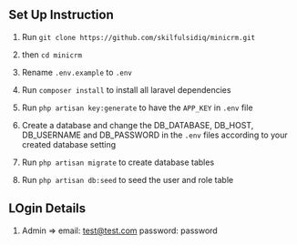 

## Set Up Instruction

1.   Run `git clone https://github.com/skilfulsidiq/minicrm.git`

2.  then `cd minicrm`

3.  Rename `.env.example` to `.env`

4.    Run `composer install` to install all laravel dependencies

5.    Run `php artisan key:generate` to have the `APP_KEY` in `.env` file

6.   Create a database and change the DB_DATABASE, DB_HOST, DB_USERNAME and DB_PASSWORD in the `.env` files according to your created database setting

7. Run `php artisan migrate` to create database tables

8. Run `php artisan db:seed` to seed the user and role table

## LOgin Details 
1. Admin => email:  test@test.com
            password: password
